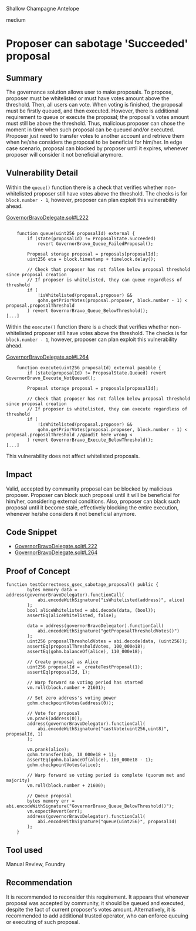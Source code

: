 Shallow Champagne Antelope

medium

# Proposer can sabotage 'Succeeded' proposal

## Summary

The governance solution allows user to make proposals. To propose, proposer must be whitelisted or must have votes amount above the threshold. Then, all users can vote. When voting is finished, the proposal must be firstly queued, and then executed. However, there is additional requirement to queue or execute the proposal; the proposal's votes amount must still be above the threshold. Thus, malicious proposer can chose the moment in time when such proposal can be queued and/or executed. Proposer just need to transfer votes to another account and retrieve them when he/she considers the proposal to be beneficial for him/her. In edge case scenario, proposal can blocked by proposer until it expires, whenever proposer will consider it not beneficial anymore.

## Vulnerability Detail

Within the `queue()` function there is a check that verifies whether non-whitelisted proposer still have votes above the threshold. The checks is for `block.number - 1`, however, proposer can plan exploit this vulnerability ahead.

[GovernorBravoDelegate.sol#L222](https://github.com/sherlock-audit/2024-01-olympus-on-chain-governance/blob/6171681cfeec8a24b0449f988b75908b5e640a35/bophades/src/external/governance/GovernorBravoDelegate.sol#L222)
```solidity

    function queue(uint256 proposalId) external {
        if (state(proposalId) != ProposalState.Succeeded)
            revert GovernorBravo_Queue_FailedProposal();

        Proposal storage proposal = proposals[proposalId];
        uint256 eta = block.timestamp + timelock.delay();

        // Check that proposer has not fallen below proposal threshold since proposal creation
        // If proposer is whitelisted, they can queue regardless of threshold
        if (
            !isWhitelisted(proposal.proposer) &&
            gohm.getPriorVotes(proposal.proposer, block.number - 1) < proposal.proposalThreshold
        ) revert GovernorBravo_Queue_BelowThreshold();
[...]
```

Within the `execute()` function there is a check that verifies whether non-whitelisted proposer still have votes above the threshold. The checks is for `block.number - 1`, however, proposer can plan exploit this vulnerability ahead.

[GovernorBravoDelegate.sol#L264](https://github.com/sherlock-audit/2024-01-olympus-on-chain-governance/blob/6171681cfeec8a24b0449f988b75908b5e640a35/bophades/src/external/governance/GovernorBravoDelegate.sol#L264)
```solidity
    function execute(uint256 proposalId) external payable {
        if (state(proposalId) != ProposalState.Queued) revert GovernorBravo_Execute_NotQueued();

        Proposal storage proposal = proposals[proposalId];

        // Check that proposer has not fallen below proposal threshold since proposal creation
        // If proposer is whitelisted, they can execute regardless of threshold
        if (
            !isWhitelisted(proposal.proposer) &&
            gohm.getPriorVotes(proposal.proposer, block.number - 1) < proposal.proposalThreshold //@audit here wrong <
        ) revert GovernorBravo_Execute_BelowThreshold();
[...]
```
This vulnerability does not affect whitelisted proposals.

## Impact

Valid, accepted by community proposal can be blocked by malicious proposer. Proposer can block such proposal until it will be beneficial for him/her, considering external conditions. Also, proposer can black such proposal until it become stale, effectively blocking the entire execution, whenever he/she considers it not beneficial anymore.

## Code Snippet

- [GovernorBravoDelegate.sol#L222](https://github.com/sherlock-audit/2024-01-olympus-on-chain-governance/blob/6171681cfeec8a24b0449f988b75908b5e640a35/bophades/src/external/governance/GovernorBravoDelegate.sol#L222)
- [GovernorBravoDelegate.sol#L264](https://github.com/sherlock-audit/2024-01-olympus-on-chain-governance/blob/6171681cfeec8a24b0449f988b75908b5e640a35/bophades/src/external/governance/GovernorBravoDelegate.sol#L264)

## Proof of Concept

```solidity
function testCorrectness_gsec_sabotage_proposal() public {
        bytes memory data = address(governorBravoDelegator).functionCall(
            abi.encodeWithSignature("isWhitelisted(address)", alice)
        );
        bool aliceWhitelisted = abi.decode(data, (bool));
        assertEq(aliceWhitelisted, false);

        data = address(governorBravoDelegator).functionCall(
            abi.encodeWithSignature("getProposalThresholdVotes()")
        );
        uint256 proposalThresholdVotes = abi.decode(data, (uint256));
        assertEq(proposalThresholdVotes, 100_000e18);
        assertEq(gohm.balanceOf(alice), 110_000e18);

        // Create proposal as Alice
        uint256 proposalId = _createTestProposal(1);
        assertEq(proposalId, 1);

        // Warp forward so voting period has started
        vm.roll(block.number + 21601);

        // Set zero address's voting power
        gohm.checkpointVotes(address(0));

        // Vote for proposal
        vm.prank(address(0));
        address(governorBravoDelegator).functionCall(
            abi.encodeWithSignature("castVote(uint256,uint8)", proposalId, 1)
        );

        vm.prank(alice);
        gohm.transfer(bob, 10_000e18 + 1);
        assertEq(gohm.balanceOf(alice), 100_000e18 - 1);
        gohm.checkpointVotes(alice);

        // Warp forward so voting period is complete (quorum met and majority)
        vm.roll(block.number + 21600);

        // Queue proposal
        bytes memory err = abi.encodeWithSignature("GovernorBravo_Queue_BelowThreshold()");
        vm.expectRevert(err);
        address(governorBravoDelegator).functionCall(
            abi.encodeWithSignature("queue(uint256)", proposalId)
        );
    }
```

## Tool used

Manual Review, Foundry

## Recommendation

It is recommended to reconsider this requirement. It appears that whenever proposal was accepted by community, it should be queued and executed,  despite the fact of current proposer's votes amount.
Alternatively, it is recommended to add additional trusted operator, who can enforce queuing or executing of such proposal.
